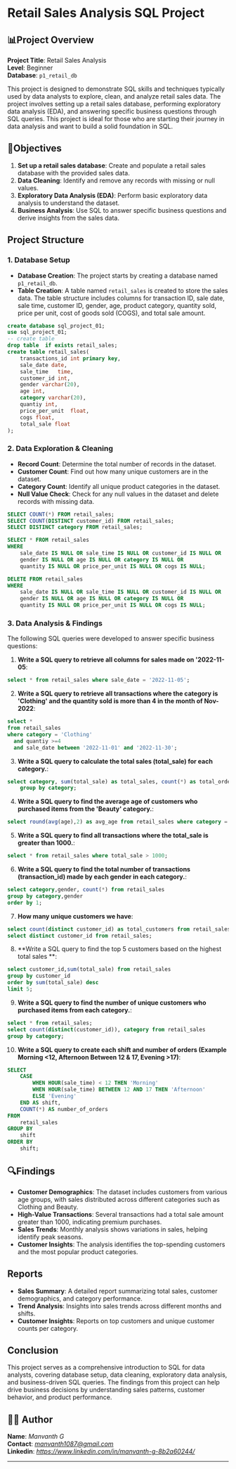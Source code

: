 # Retail Sales Analysis SQL Project

## 📊Project Overview

**Project Title**: Retail Sales Analysis  
**Level**: Beginner  
**Database**: `p1_retail_db`

This project is designed to demonstrate SQL skills and techniques typically used by data analysts to explore, clean, and analyze retail sales data. The project involves setting up a retail sales database, performing exploratory data analysis (EDA), and answering specific business questions through SQL queries. This project is ideal for those who are starting their journey in data analysis and want to build a solid foundation in SQL.

## 🧾Objectives

1. **Set up a retail sales database**: Create and populate a retail sales database with the provided sales data.
2. **Data Cleaning**: Identify and remove any records with missing or null values.
3. **Exploratory Data Analysis (EDA)**: Perform basic exploratory data analysis to understand the dataset.
4. **Business Analysis**: Use SQL to answer specific business questions and derive insights from the sales data.

## Project Structure

### 1. Database Setup

- **Database Creation**: The project starts by creating a database named `p1_retail_db`.
- **Table Creation**: A table named `retail_sales` is created to store the sales data. The table structure includes columns for transaction ID, sale date, sale time, customer ID, gender, age, product category, quantity sold, price per unit, cost of goods sold (COGS), and total sale amount.

```sql
create database sql_project_01;
use sql_project_01;
-- create table
drop table  if exists retail_sales;
create table retail_sales(
	transactions_id	int primary key,
    sale_date date,
    sale_time	time,
    customer_id	int,
    gender varchar(20),
    age	int,
    category varchar(20),
    quantiy	int,
    price_per_unit	float,
    cogs float,
    total_sale float
);
```

### 2. Data Exploration & Cleaning

- **Record Count**: Determine the total number of records in the dataset.
- **Customer Count**: Find out how many unique customers are in the dataset.
- **Category Count**: Identify all unique product categories in the dataset.
- **Null Value Check**: Check for any null values in the dataset and delete records with missing data.

```sql
SELECT COUNT(*) FROM retail_sales;
SELECT COUNT(DISTINCT customer_id) FROM retail_sales;
SELECT DISTINCT category FROM retail_sales;

SELECT * FROM retail_sales
WHERE 
    sale_date IS NULL OR sale_time IS NULL OR customer_id IS NULL OR 
    gender IS NULL OR age IS NULL OR category IS NULL OR 
    quantity IS NULL OR price_per_unit IS NULL OR cogs IS NULL;

DELETE FROM retail_sales
WHERE 
    sale_date IS NULL OR sale_time IS NULL OR customer_id IS NULL OR 
    gender IS NULL OR age IS NULL OR category IS NULL OR 
    quantity IS NULL OR price_per_unit IS NULL OR cogs IS NULL;
```

### 3. Data Analysis & Findings

The following SQL queries were developed to answer specific business questions:

1. **Write a SQL query to retrieve all columns for sales made on '2022-11-05**:
```sql
select * from retail_sales where sale_date = '2022-11-05';
```

2. **Write a SQL query to retrieve all transactions where the category is 'Clothing' and the quantity sold is more than 4 in the month of Nov-2022**:
```sql
select *
from retail_sales
where category = 'Clothing'
  and quantiy >=4
  and sale_date between '2022-11-01' and '2022-11-30';
```

3. **Write a SQL query to calculate the total sales (total_sale) for each category.**:
```sql
select category, sum(total_sale) as total_sales, count(*) as total_orders from retail_sales
	group by category;
```

4. **Write a SQL query to find the average age of customers who purchased items from the 'Beauty' category.**:
```sql
select round(avg(age),2) as avg_age from retail_sales where category = 'Beauty';
```

5. **Write a SQL query to find all transactions where the total_sale is greater than 1000.**:
```sql
select * from retail_sales where total_sale > 1000;

```

6. **Write a SQL query to find the total number of transactions (transaction_id) made by each gender in each category.**:
```sql
select category,gender, count(*) from retail_sales
group by category,gender
order by 1;
```

7. **How many unique customers we have**:
```sql
select count(distinct customer_id) as total_customers from retail_sales;
select distinct customer_id from retail_sales;
```

8. **Write a SQL query to find the top 5 customers based on the highest total sales **:
```sql
select customer_id,sum(total_sale) from retail_sales
group by customer_id
order by sum(total_sale) desc
limit 5;
```

9. **Write a SQL query to find the number of unique customers who purchased items from each category.**:
```sql
select * from retail_sales;
select count(distinct(customer_id)), category from retail_sales
group by category;
```

10. **Write a SQL query to create each shift and number of orders (Example Morning <12, Afternoon Between 12 & 17, Evening >17)**:
```sql
SELECT
    CASE
        WHEN HOUR(sale_time) < 12 THEN 'Morning'
        WHEN HOUR(sale_time) BETWEEN 12 AND 17 THEN 'Afternoon'
        ELSE 'Evening'
    END AS shift,
    COUNT(*) AS number_of_orders
FROM
    retail_sales
GROUP BY
    shift
ORDER BY
    shift;
```

## 🔍Findings

- **Customer Demographics**: The dataset includes customers from various age groups, with sales distributed across different categories such as Clothing and Beauty.
- **High-Value Transactions**: Several transactions had a total sale amount greater than 1000, indicating premium purchases.
- **Sales Trends**: Monthly analysis shows variations in sales, helping identify peak seasons.
- **Customer Insights**: The analysis identifies the top-spending customers and the most popular product categories.

## Reports

- **Sales Summary**: A detailed report summarizing total sales, customer demographics, and category performance.
- **Trend Analysis**: Insights into sales trends across different months and shifts.
- **Customer Insights**: Reports on top customers and unique customer counts per category.

## Conclusion

This project serves as a comprehensive introduction to SQL for data analysts, covering database setup, data cleaning, exploratory data analysis, and business-driven SQL queries. The findings from this project can help drive business decisions by understanding sales patterns, customer behavior, and product performance.

## 👨‍💼 Author

**Name**: *Manvanth G*  
**Contact**: *manvanth1087@gmail.com*  
**Linkedin**: *https://www.linkedin.com/in/manvanth-g-8b2a60244/*

---
